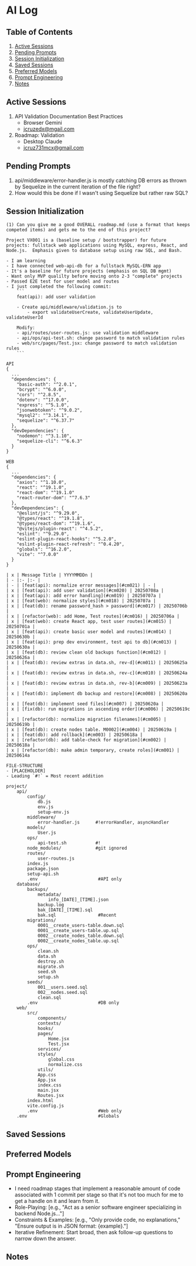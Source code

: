 # AI Log

## Table of Contents
1. [Active Sessions](#active-sessions)
1. [Pending Prompts](#pending-prompts)
1. [Session Initialization](#session-initialization)
1. [Saved Sessions](#saved-sessions)
1. [Preferred Models](#preferred-models)
1. [Prompt Engineering](#prompt-engineering)
1. [Notes](#notes)

## Active Sessions
1. API Validation Documentation Best Practices
    - Browser Gemini
    - jcruzedx@mgail.com
1. Roadmap: Validation
    - Desktop Claude
    - jcruz731mcx@gmail.com

## Pending Prompts
1. api/middleware/error-handler.js is mostly catching DB errors as thrown by Sequelize in the current iteration of the file right?
2. How would this be done if I wasn't using Sequelize but rather raw SQL?

## Session Initialization
```
(1) Can you give me a good OVERALL roadmap.md (use a format that keeps competed items) and gets me to the end of this project?

Project VX001 is a (baseline setup / bootstrapper) for future projects: fullstack web applications using MySQL, express, React, and Node.js.  Emphasis given to database setup using raw SQL, and Bash.

- I am learning
- I have connected web-api-db for a fullstack MySQL-ERN app
- It's a baseline for future projects (emphasis on SQL DB mgmt)
- Want only MVP qualilty before moving onto 2-3 "complete" projects
- Passed E2E test for user model and routes
- I just completed the following commit:
    ```
    feat(api): add user validation

    - Create api/middleware/validation.js to
        - export validateUserCreate, validateUserUpdate, validateUserId

    Modify:
    - api/routes/user-routes.js: use validation middleware
    - api/ops/api-test.sh: change password to match validation rules
    - web/src/pages/Test.jsx: change password to match validation rules
    ```

API
{
  ...
  "dependencies": {
    "basic-auth": "^2.0.1",
    "bcrypt": "^6.0.0",
    "cors": "^2.8.5",
    "dotenv": "^17.0.0",
    "express": "^5.1.0",
    "jsonwebtoken": "^9.0.2",
    "mysql2": "^3.14.1",
    "sequelize": "^6.37.7"
  },
  "devDependencies": {
    "nodemon": "^3.1.10",
    "sequelize-cli": "^6.6.3"
  }
}

WEB
{
  ...
  "dependencies": {
    "axios": "^1.10.0",
    "react": "^19.1.0",
    "react-dom": "^19.1.0"
    "react-router-dom": "^7.6.3"
  },
  "devDependencies": {
    "@eslint/js": "^9.29.0",
    "@types/react": "^19.1.8",
    "@types/react-dom": "^19.1.6",
    "@vitejs/plugin-react": "^4.5.2",
    "eslint": "^9.29.0",
    "eslint-plugin-react-hooks": "^5.2.0",
    "eslint-plugin-react-refresh": "^0.4.20",
    "globals": "^16.2.0",
    "vite": "^7.0.0"
  }
}

| x | Message Title | YYYYMMDDn |
| - |:- |:- |
| - | [feat(api): normalize error messages](#cm021) | - |
| x | [feat(api): add user validation](#cm020) | 20250708a |
| x | [feat(api): add error handling](#cm019) | 20250707a |
| x | [feat(web): normalize styles](#cm018) | 20250707a |
| x | [feat(db): rename password_hash > password](#cm017) | 20250706b |
| x | [refactor(web): add Home, Test routes](#cm016) | 20250706a |
| x | [feat(web): create React app, test user routes](#cm015) | 20250701a |
| x | [feat(api): create basic user model and routes](#cm014) | 20250630b |
| x | [feat(api): prep dev environment, test api to db](#cm013) | 20250630a |
| x | [feat(db): review clean old backups function](#cm012) | 20250626a |
| x | [feat(db): review extras in data.sh, rev-d](#cm011) | 20250625a |
| x | [feat(db): review extras in data.sh, rev-c](#cm010) | 20250624a |
| x | [feat(db): review extras in data.sh, rev-b](#cm009) | 20250623a |
| x | [feat(db): implement db backup and restore](#cm008) | 20250620a |
| x | [feat(db): implement seed files](#cm007) | 20250620a |
| x | [fix(db): run migrations in ascending order](#cm006) | 20250619c |
| x | [refactor(db): normalize migration filenames](#cm005) | 20250619b |
| x | [feat(db): create nodes table. M0002](#cm004) | 20250619a |
| x | [feat(db): add rollback](#cm003) | 20250618a |
| x | [refactor(db): add table-check for migration](#cm002) | 20250618a |
| x | [refactor(db): make admin temporary, create roles](#cm001) | 20250614a

FILE-STRUCTURE
- [PLACEHOLDER]
- Leading `#!` = Most recent addition

project/
    api/
        config/
            db.js
            env.js
            setup-env.js
        middleware/
            error-handler.js      #!errorHandler, asyncHandler
        models/
            User.js
        ops/
            api-test.sh           #!
        node_modules/             #git ignored
        routes/
            user-routes.js
        index.js
        package.json
        setup-api.sh
        .env                       #API only
    database/
        backups/
            metadata/
                info_[DATE]_[TIME].json
            backup.log
            bak_[DATE]_[TIME].sql
            bak.sql                #Recent
        migrations/
            0001__create_users-table.down.sql
            0001__create_users-table.up.sql
            0002__create_nodes_table.down.sql
            0002__create_nodes_table.up.sql
        ops/
            clean.sh
            data.sh
            destroy.sh
            migrate.sh
            seed.sh
            setup.sh
        seeds/
            001__users.seed.sql
            002__nodes.seed.sql
            clean.sql
        .env                       #DB only
    web/
        src/
            components/
            contexts/
            hooks/
            pages/
                Home.jsx
                Test.jsx
            services/
            styles/
                global.css
                normalize.css
            utils/
            App.css
            App.jsx
            index.css
            main.jsx
            Routes.jsx
        index.html
        vite.config.js
        .env                       #Web only
    .env                           #Globals
```

## Saved Sessions

## Preferred Models

## Prompt Engineering
- I need roadmap stages that implement a reasonable amount of code associated with 1 commit per stage so that it's not too much for me to get a handle on it and learn from it.
- Role-Playing: [e.g., "Act as a senior software engineer specializing in backend Node.js..."]
- Constraints & Examples: [e.g., "Only provide code, no explanations," "Ensure output is in JSON format: {example}."]
- Iterative Refinement: Start broad, then ask follow-up questions to narrow down the answer.

## Notes